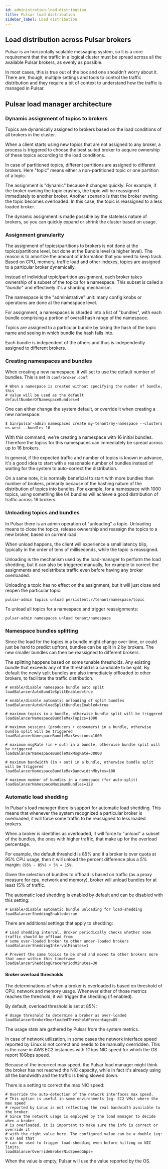 ```yaml
---
id: administration-load-distribution
title: Pulsar load distribution
sidebar_label: Load distribution
---
```


## Load distribution across Pulsar brokers

Pulsar is an horizontally scalable messaging system, so it is a core requirement that the traffic
in a logical cluster must be spread across all the available Pulsar brokers, as evenly as possible.

In most cases, this is true out of the box and one shouldn't worry about it. There are, though,
multiple settings and tools to control the traffic distribution and they require a bit of
context to understand how the traffic is managed in Pulsar.

## Pulsar load manager architecture

### Dynamic assignment of topics to brokers

Topics are dynamically assigned to brokers based on the load conditions of all brokers in the
cluster.

When a client starts using new topics that are not assigned to any broker, a
process is triggered to choose the best suited broker to acquire ownership
of these topics according to the load conditions. 

In case of partitioned topics, different partitions are assigned to different brokers. Here "topic" means either a non-partitioned topic or one partition of a topic.

The assignment is "dynamic" because it changes quickly. For example, if the broker owning
the topic crashes, the topic will be reassigned immediately to another broker. Another scenario is
that the broker owning the topic becomes overloaded. In this case, the topic is
reassigned to a less loaded broker.

The dynamic assignment is made possible by the stateless nature of brokers, so you can 
quickly expand or shrink the cluster based on usage.

### Assignment granularity

The assignment of topics/partitions to brokers is not done at the topics/partitions level, but done at the Bundle level (a higher level). The reason is to amortize the amount of information that you need to keep track. Based on CPU, memory, traffic load and other indexes, topics are assigned to a particular broker dynamically. 

Instead of individual topic/partition assignment, each broker takes ownership of a subset of the
topics for a namespace. This subset is called a "*bundle*" and effectively it's a sharding
mechanism.

The namespace is the "administrative" unit: many config knobs or operations are done at the
namespace level.

For assignment, a namespaces is sharded into a list of "bundles", with each bundle comprising
a portion of overall hash range of the namespace.

Topics are assigned to a particular bundle by taking the hash of the topic name and seeing in which
bundle the hash falls into.

Each bundle is independent of the others and thus is independently assigned to different brokers.

### Creating namespaces and bundles

When creating a new namespace, it will set to use the default number of bundles. This is set in
`conf/broker.conf`:

```properties
# When a namespace is created without specifying the number of bundle, this
# value will be used as the default
defaultNumberOfNamespaceBundles=4
```

One can either change the system default, or override it when creating a new namespace:

```shell
$ bin/pulsar-admin namespaces create my-tenant/my-namespace --clusters us-west --bundles 16
```

With this command, we're creating a namespace with 16 initial bundles. Therefore the topics for
this namespaces can immediately be spread across up to 16 brokers.

In general, if the expected traffic and number of topics is known in advance, it's a good idea to
start with a reasonable number of bundles instead of waiting for the system to auto-correct the
distribution.

On a same note, it is normally beneficial to start with more bundles than number of brokers,
primarily because of the hashing nature of the distribution of topics into bundles. For example,
for a namespace with 1000 topics, using something like 64 bundles will achieve a good distribution
of traffic across 16 brokers.

### Unloading topics and bundles

In Pulsar there is an admin operation of "unloading" a topic. Unloading means to close the topics,
release ownership and reassign the topics to a new broker, based on current load.

When unload happens, the client will experience a small latency blip, typically in the order of
tens of milliseconds, while the topic is reassigned.

Unloading is the mechanism used by the load-manager to perform the load shedding, but it can
also be triggered manually, for example to correct the assignments and redistribute traffic
even before having any broker overloaded.

Unloading a topic has no effect on the assignment, but it will just close and reopen the
particular topic:

```shell
pulsar-admin topics unload persistent://tenant/namespace/topic
```

To unload all topics for a namespace and trigger reassignments:

```shell
pulsar-admin namespaces unload tenant/namespace
```

### Namespace bundles splitting

Since the load for the topics in a bundle might change over time, or could just be hard to predict
upfront, bundles can be split in 2 by brokers. The new smaller bundles can then be reassigned
to different brokers.

The splitting happens based on some tunable thresholds. Any existing bundle that exceeds any
of the threshold is a candidate to be split. By default the newly split bundles are also
immediately offloaded to other brokers, to facilitate the traffic distribution.

```properties
# enable/disable namespace bundle auto split
loadBalancerAutoBundleSplitEnabled=true

# enable/disable automatic unloading of split bundles
loadBalancerAutoUnloadSplitBundlesEnabled=true

# maximum topics in a bundle, otherwise bundle split will be triggered
loadBalancerNamespaceBundleMaxTopics=1000

# maximum sessions (producers + consumers) in a bundle, otherwise bundle split will be triggered
loadBalancerNamespaceBundleMaxSessions=1000

# maximum msgRate (in + out) in a bundle, otherwise bundle split will be triggered
loadBalancerNamespaceBundleMaxMsgRate=30000

# maximum bandwidth (in + out) in a bundle, otherwise bundle split will be triggered
loadBalancerNamespaceBundleMaxBandwidthMbytes=100

# maximum number of bundles in a namespace (for auto-split)
loadBalancerNamespaceMaximumBundles=128
```


### Automatic load shedding

In Pulsar's load manager there is support for automatic load shedding. This means that whenever
the system recognized a particular broker is overloaded, it will force some traffic to be
reassigned to less loaded brokers.

When a broker is identifies as overloaded, it will force to "unload" a subset of the bundles, the
ones with higher traffic, that make up for the overload percentage.

For example, the default threshold is 85% and if a broker is over quota at 95% CPU usage, then
it will unload the percent difference plus a 5% margin: `(95% - 85%) + 5% = 15%`.

Given the selection of bundles to offload is based on traffic (as a proxy measure for cpu, network
and memory), broker will unload bundles for at least 15% of traffic.

The automatic load shedding is enabled by default and can be disabled with this setting:

```properties
# Enable/disable automatic bundle unloading for load-shedding
loadBalancerSheddingEnabled=true
```

There are additional settings that apply to shedding:

```properties
# Load shedding interval. Broker periodically checks whether some traffic should be offload from
# some over-loaded broker to other under-loaded brokers
loadBalancerSheddingIntervalMinutes=1

# Prevent the same topics to be shed and moved to other brokers more that once within this timeframe
loadBalancerSheddingGracePeriodMinutes=30
```

#### Broker overload thresholds

The determinations of when a broker is overloaded is based on threshold of CPU, network and
memory usage. Whenever either of those metrics reaches the threshold, it will trigger the shedding
(if enabled).

By default, overload threshold is set at 85%:

```properties
# Usage threshold to determine a broker as over-loaded
loadBalancerBrokerOverloadedThresholdPercentage=85
```

The usage stats are gathered by Pulsar from the system metrics.

In case of network utilization, in some cases the network interface speed reported by Linux is
not correct and needs to be manually overridden. This is the case in AWS EC2 instances with 1Gbps
NIC speed for which the OS report 10Gbps speed.

Because of the incorrect max speed, the Pulsar load manager might think the broker has not
reached the NIC capacity, while in fact it's already using all the bandwidth and the traffic is
being slowed down.

There is a setting to correct the max NIC speed:

```properties
# Override the auto-detection of the network interfaces max speed.
# This option is useful in some environments (eg: EC2 VMs) where the max speed
# reported by Linux is not reflecting the real bandwidth available to the broker.
# Since the network usage is employed by the load manager to decide when a broker
# is overloaded, it is important to make sure the info is correct or override it
# with the right value here. The configured value can be a double (eg: 0.8) and that
# can be used to trigger load-shedding even before hitting on NIC limits.
loadBalancerOverrideBrokerNicSpeedGbps=
```

When the value is empty, Pulsar will use the value reported by the OS.

